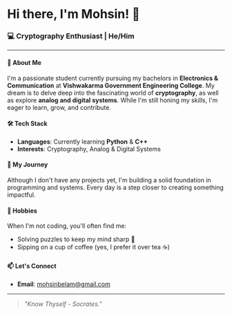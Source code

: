 # Hi there, I'm Mohsin! 👋

### 💻 Cryptography Enthusiast | He/Him

---

#### 🌟 About Me
I'm a passionate student currently pursuing my bachelors in **Electronics & Communication** at **Vishwakarma Government Engineering College**. My dream is to delve deep into the fascinating world of **cryptography**, as well as explore **analog and digital systems**. While I'm still honing my skills, I'm eager to learn, grow, and contribute.

#### 🛠️ Tech Stack
- **Languages**: Currently learning **Python** & **C++**
- **Interests**: Cryptography, Analog & Digital Systems

#### 🌱 My Journey
Although I don't have any projects yet, I'm building a solid foundation in programming and systems. Every day is a step closer to creating something impactful.

#### 🎲 Hobbies
When I'm not coding, you'll often find me:
- Solving puzzles to keep my mind sharp 🧩
- Sipping on a cup of coffee (yes, I prefer it over tea ☕)

#### 📫 Let's Connect
- **Email**: [mohsinbelam@gmail.com](mailto:mohsinbelam@gmail.com)

---

> *"Know Thyself - Socrates."* 


